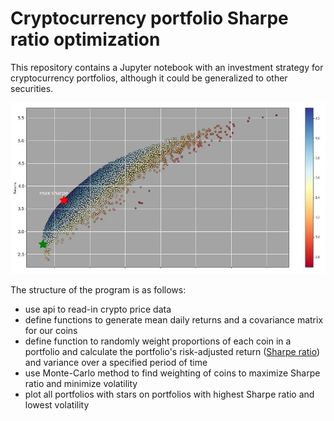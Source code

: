 # Cryptocurrency portfolio Sharpe ratio optimization
This repository contains a Jupyter notebook with an investment strategy for cryptocurrency portfolios, although it could be generalized to other securities. 
 
![](sharpe_optimization.JPG)
 
The structure of the program is as follows:
- use api to read-in crypto price data 
- define functions to generate mean daily returns and a covariance matrix for our coins
- define function to randomly weight proportions of each coin in a portfolio and calculate the portfolio's risk-adjusted return ([Sharpe ratio](https://en.wikipedia.org/wiki/Sharpe_ratio)) and variance over a specified period of time
- use Monte-Carlo method to find weighting of coins to maximize Sharpe ratio and minimize volatility 
- plot all portfolios with stars on portfolios with highest Sharpe ratio and lowest volatility


